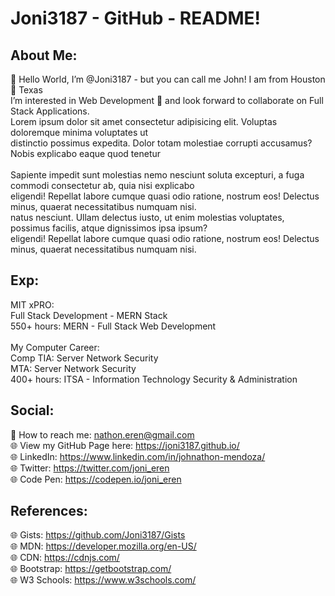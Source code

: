 # Joni3187 - GitHub - README!

## About Me:
 👋 Hello World, I’m @Joni3187 - but you can call me John! I am from Houston 🤠 Texas  <br>
 I’m interested in Web Development 👀 and look forward to collaborate on Full Stack Applications. <br>
 Lorem ipsum dolor sit amet consectetur adipisicing elit. Voluptas doloremque minima voluptates ut <br>
 distinctio possimus expedita. Dolor totam molestiae corrupti accusamus? Nobis explicabo eaque quod tenetur <br> 
 <br>
 Sapiente impedit sunt molestias nemo nesciunt soluta excepturi, a fuga commodi consectetur ab, quia nisi explicabo <br> 
 eligendi! Repellat labore cumque quasi odio ratione, nostrum eos! Delectus minus, quaerat necessitatibus numquam nisi. <br>
 natus nesciunt. Ullam delectus iusto, ut enim molestias  voluptates, possimus facilis, atque dignissimos ipsa ipsum? <br>
 eligendi! Repellat labore cumque quasi odio ratione, nostrum eos! Delectus minus, quaerat necessitatibus numquam nisi. <br>
 
 
## Exp:
MIT xPRO: <br>
Full Stack Development - MERN Stack <br>
550+ hours: MERN - Full Stack Web Development <br>
<br>
My Computer Career: <br>
Comp TIA: Server Network Security <br>
MTA: Server Network Security <br>
400+ hours: ITSA - Information Technology Security & Administration <br>

## Social:
 📧 How to reach me: nathon.eren@gmail.com <br>
 🌐 View my GitHub Page here: https://joni3187.github.io/ <br>
 🌐 LinkedIn: https://www.linkedin.com/in/johnathon-mendoza/ <br>
 🌐 Twitter: https://twitter.com/joni_eren <br>
 🌐 Code Pen: https://codepen.io/joni_eren

## References: 
 🌐 Gists: https://github.com/Joni3187/Gists <br>
 🌐 MDN: https://developer.mozilla.org/en-US/ <br>
 🌐 CDN: https://cdnjs.com/ <br>
 🌐 Bootstrap: https://getbootstrap.com/ <br>
 🌐 W3 Schools: https://www.w3schools.com/

  
<!--  
•	Networking I
o	220-1001 CompTIA A+ Core 1
o	98-367 MTA Security Fundamentals

•	Computer & Security: 
o	220-1002 CompTIA A+ Core 2

•	Operating Systems
o	98-365 MTA Server Administration Fundamentals
o	010-160 Linux Essentials

•	Server I
o	SK0-004 CompTIA Server+

•	Security I
o	SY0-501 CompTIA Security+

•	Net & Security I
o	98-366 MTA Networking Fundamentals
o	N10-007 Network+
 -->



<!-- Joni3187/Joni3187 is a ✨ special ✨ repository because its `README.md` (this file) appears on your GitHub profile. You can click the Preview link to take a look at your changes. -->
